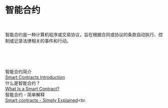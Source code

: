 # 智能合约
<br>

智能合约是一种计算机程序或交易协议，旨在根据合同或协议的条款自动执行、控制或记录法律相关的事件和行动。

<br>
<br>
<br>

智能合约简介<br>
[Smart Contracts Introduction](https://www.blockchain.education/blockchain101/smart-contracts)<br>
什么是智能合约？<br>
[What Is a Smart Contract?](https://chain.link/education/smart-contracts)<br>
智能合约 - 简单解释<br>
[Smart contracts - Simply Explained](https://youtu.be/ZE2HxTmxfrI)<br.